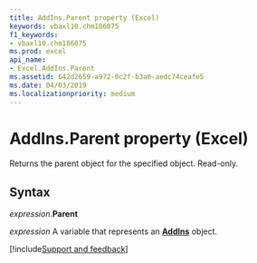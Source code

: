 ```yaml
---
title: AddIns.Parent property (Excel)
keywords: vbaxl10.chm186075
f1_keywords:
- vbaxl10.chm186075
ms.prod: excel
api_name:
- Excel.AddIns.Parent
ms.assetid: 642d2659-a972-0c2f-b3a6-aedc74ceafe5
ms.date: 04/03/2019
ms.localizationpriority: medium
---
```



# AddIns.Parent property (Excel)

Returns the parent object for the specified object. Read-only.


## Syntax

_expression_.**Parent**

_expression_ A variable that represents an **[AddIns](Excel.AddIns.md)** object.




[!include[Support and feedback](~/includes/feedback-boilerplate.md)]